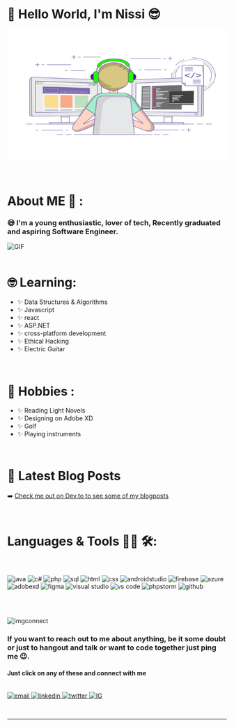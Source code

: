 # 👋 Hello World, I'm Nissi 😎 
<div alignment= center>
<div alignment="center">
<img height="300" width="700" alt="GIF" alignment="center" src="codinggif.gif">
</div>

<br>
</br>

<!--ABOUT ME SECTION -->

# About ME 💬 :

### 😅 I'm a young enthusiastic, lover of tech, Recently graduated and aspiring Software Engineer.

<img height="400" width="500" alt="GIF" alignment="centre" src="https://raw.githubusercontent.com/SP-XD/SP-XD/main/images/dev-working_rounded.gif">

<br>
<br>

### <h1>🤓 Learning:</h2> 
- ✨ Data Structures & Algorithms
- ✨ Javascript
- ✨ react
- ✨ ASP.NET 
- ✨ cross-platform development
- ✨ Ethical Hacking
- ✨ Electric Guitar

<br>

### <h1>🥁 Hobbies :</h1> 
- ✨ Reading Light Novels
- ✨ Designing on Adobe XD
- ✨ Golf
- ✨ Playing instruments

<br>

### <h1>📕 Latest Blog Posts</h1>

<!-- BLOG-POST-LIST:START -->

➡️ [Check me out on Dev.to to see some of my blogposts](https://dev.to/nissi_ngandu)

<!-- BLOG-POST-LIST:END -->

</br>

# Languages & Tools 👨‍💻 🛠:

</br>

<p alignment="center">

<!-- For more icons please follow  https://github.com/MikeCodesDotNET/ColoredBadges -->
<img src="https://cdn.jsdelivr.net/gh/devicons/devicon/icons/java/java-original.svg" alt="java" width="90" height="50">
<img src="https://cdn.jsdelivr.net/gh/devicons/devicon/icons/csharp/csharp-original.svg" alt="c#"  width="90" height="50">
<img src="https://cdn.jsdelivr.net/gh/devicons/devicon/icons/php/php-original.svg" alt="php" width="90" height="50">
<img src="https://cdn.jsdelivr.net/gh/devicons/devicon/icons/mysql/mysql-original-wordmark.svg" alt="sql" width="90" height="50">
<img src="https://cdn.jsdelivr.net/gh/devicons/devicon/icons/html5/html5-original-wordmark.svg" alt="html" width="90" height="50">
<img src="https://cdn.jsdelivr.net/gh/devicons/devicon/icons/css3/css3-original.svg" alt="css" width="90" height="50">
<img src="https://cdn.jsdelivr.net/gh/devicons/devicon/icons/androidstudio/androidstudio-original.svg" alt="androidstudio" width="90" height="50">
<img src="https://cdn.jsdelivr.net/gh/devicons/devicon/icons/firebase/firebase-plain-wordmark.svg" alt="firebase" width="90" height="50">
<img src="https://cdn.jsdelivr.net/gh/devicons/devicon/icons/azure/azure-original.svg" alt="azure" width="90" height="50">
<img src="https://cdn.jsdelivr.net/gh/devicons/devicon/icons/xd/xd-plain.svg" alt="adobexd" width="90" height="50">
<img src="https://cdn.jsdelivr.net/gh/devicons/devicon/icons/figma/figma-original.svg" alt="figma" width="90" height="50">
<img src="https://cdn.jsdelivr.net/gh/devicons/devicon/icons/visualstudio/visualstudio-plain.svg" alt="visual studio" width="90" height="50">
<img src="https://cdn.jsdelivr.net/gh/devicons/devicon/icons/vscode/vscode-original.svg" alt="vs code" width="90" height="50">
<img src="https://cdn.jsdelivr.net/gh/devicons/devicon/icons/phpstorm/phpstorm-original-wordmark.svg" alt="phpstorm" width="90" height="50">
<img src="https://cdn.jsdelivr.net/gh/devicons/devicon/icons/github/github-original.svg" alt="github" width="90" height="50">

<!-- find all icons @ https://devicon.dev -->
</br>

</p>
</br>

<!-- 
# Contact Me :

-->
<p>
 </br>


<img height="320" width="450" alignment="right" alt="imgconnect" src="https://scontent.fgcj1-1.fna.fbcdn.net/v/t1.6435-9/91373335_109208717392106_2961564075839979520_n.jpg?_nc_cat=106&ccb=1-7&_nc_sid=09cbfe&_nc_ohc=kdFXs2_NNogAX91w-fi&_nc_ht=scontent.fgcj1-1.fna&oh=00_AT8I6g-D1pS4wNJ6Fk0Wj5ovpXA5fkTaPBAlB14ZMqhgEQ&oe=62E1F52E">

<h3>
If you want to reach out to me about anything, be it some doubt or just to hangout and talk or want to code together just ping me 😉.
</h3>

<h4>
Just click on any of these and connect with me
</h4>
<br>


<!-- email address -->
<a href="mailto:nissingandu@icloud.com">
 <img src="https://icongr.am/entypo/email.svg?size=101&color=d4e3fe" alignment=right alt="email" width="50" height="50"/>
</a>
<!-- LinkedIn -->
<a href="https://www.linkedin.com/in/nissi-ngandu/">
   <img src="https://icongr.am/entypo/linkedin-with-circle.svg?size=101&color=00c7fc" alt="linkedin" width="50" height="50"/>
</a>
<!-- Twitter -->
<a href="https://twitter.com/nissi_ng#gh-dark-mode-only/follow-screen">
  <img src="https://icongr.am/entypo/twitter.svg?size=101&color=3a88fe" alt=" twitter" width="50" height="50" />
</a>
<!-- Instagram -->
<a href="https://www.instagram.com/nissi_ngandu/">
<img src="https://icongr.am/entypo/instagram-with-circle.svg?size=101&color=d4e3fe" alt="IG" width="50" height="50"/>
</a>
<!-- discord 
<a href="https://discord.com/Nissi_Ngandu#2073/">
<img src="https://code.iconify.design/2/2.2.1/iconify.min.js"  alt="discord" width="50" height="50"/>
</a>
-->

 </p>
 
</br>
</div>

*************
